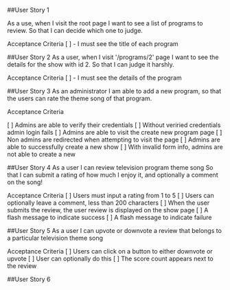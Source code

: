 ##User Story 1

As a use, when I visit the root page
I want to see a list of programs to review.
So that I can decide which one to judge.

Acceptance Criteria
  [ ] - I must see the title of each program


##User Story 2
As a user, when I visit '/programs/2' page
I want to see the details for the show with id 2.
So that I can judge it harshly.

Acceptance Criteria
  [ ] - I must see the details of the program

##User Story 3
As an administrator I am able
to add a new program,
so that the users can rate
the theme song of that program.

Acceptance Criteria

  [ ] Admins are able to verify their credentials
  [ ] Without veriried credentials admin login fails
  [ ] Admins are able to visit the create new program page
  [ ] Non admins are redirected when attempting to visit the page
  [ ] Admins are able to successfully create a new show
  [ ] With invalid form info, admins are not able to create a new

##User Story 4
As a user I can review television program theme song
So that I can submit a rating of how much
I enjoy it, and optionally a comment on the song!

Acceptance Criteria
  [ ] Users must input a rating from 1 to 5
  [ ] Users can optionally leave a comment, less than 200 characters
  [ ] When the user submits the review, the user review is displayed on the show page
  [ ] A flash message to indicate success
  [ ] A flash message to indicate failure

##User Story 5
As a user I can upvote or downvote a review
that belongs to a particular
television theme song

Acceptance Criteria
  [ ] Users can click on a button to either downvote or upvote
  [ ] User can optionally do this
  [ ] The score count appears next to the review

##User Story 6
